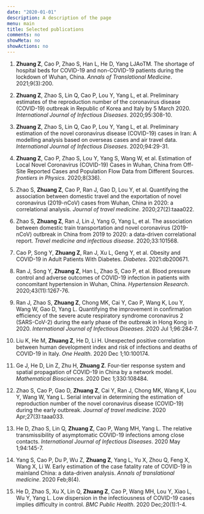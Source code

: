 ```yaml
---
date: "2020-01-01"
description: A description of the page
menu: main
title: Selected publications
comments: no
showMeta: no
showActions: no
---
```


1. **Zhuang Z**, Cao P, Zhao S, Han L, He D, Yang LJAoTM. The shortage of hospital beds for COVID-19 and non-COVID-19 patients during the lockdown of Wuhan, China. *Annals of Translational Medicine*. 2021;9(3):200.

1. **Zhuang Z**, Zhao S, Lin Q, Cao P, Lou Y, Yang L, et al. Preliminary estimates of the reproduction number of the coronavirus disease (COVID-19) outbreak in Republic of Korea and Italy by 5 March 2020. *International Journal of Infectious Diseases*. 2020;95:308-10.

2. **Zhuang Z**, Zhao S, Lin Q, Cao P, Lou Y, Yang L, et al. Preliminary estimation of the novel coronavirus disease (COVID-19) cases in Iran: A modelling analysis based on overseas cases and air travel data. *International Journal of Infectious Diseases*. 2020;94:29-31.

3. **Zhuang Z**, Cao P, Zhao S, Lou Y, Yang S, Wang W, et al. Estimation of Local Novel Coronavirus (COVID-19) Cases in Wuhan, China from Off-Site Reported Cases and Population Flow Data from Different Sources. *frontiers in Physics*. 2020;8(336).

3. Zhao S, **Zhuang Z**, Cao P, Ran J, Gao D, Lou Y, et al. Quantifying the association between domestic travel and the exportation of novel coronavirus (2019-nCoV) cases from Wuhan, China in 2020: a correlational analysis. *Journal of travel medicine*. 2020;27(2):taaa022.

4. Zhao S, **Zhuang Z**, Ran J, Lin J, Yang G, Yang L, et al. The association between domestic train transportation and novel coronavirus (2019-nCoV) outbreak in China from 2019 to 2020: a data-driven correlational report. *Travel medicine and infectious disease*. 2020;33:101568.

5. Cao P, Song Y, **Zhuang Z**, Ran J, Xu L, Geng Y, et al. Obesity and COVID-19 in Adult Patients With Diabetes. *Diabetes*. 2021:db200671.

4. Ran J, Song Y, **Zhuang Z**, Han L, Zhao S, Cao P, et al. Blood pressure control and adverse outcomes of COVID-19 infection in patients with concomitant hypertension in Wuhan, China. *Hypertension Research*. 2020;43(11):1267-76.

9. Ran J, Zhao S, **Zhuang Z**, Chong MK, Cai Y, Cao P, Wang K, Lou Y, Wang W, Gao D, Yang L. Quantifying the improvement in confirmation efficiency of the severe acute respiratory syndrome coronavirus 2 (SARS-CoV-2) during the early phase of the outbreak in Hong Kong in 2020. *International Journal of Infectious Diseases*. 2020 Jul 1;96:284-7.

10. Liu K, He M, **Zhuang Z**, He D, Li H. Unexpected positive correlation between human development index and risk of infections and deaths of COVID-19 in Italy. *One Health*. 2020 Dec 1;10:100174.

3. Ge J, He D, Lin Z, Zhu H, **Zhuang Z**. Four-tier response system and spatial propagation of COVID-19 in China by a network model. *Mathematical Biosciences*. 2020 Dec 1;330:108484.

5. Zhao S, Cao P, Gao D, **Zhuang Z**, Cai Y, Ran J, Chong MK, Wang K, Lou Y, Wang W, Yang L. Serial interval in determining the estimation of reproduction number of the novel coronavirus disease (COVID-19) during the early outbreak. *Journal of travel medicine*. 2020 Apr;27(3):taaa033.

6. He D, Zhao S, Lin Q, **Zhuang Z**, Cao P, Wang MH, Yang L. The relative transmissibility of asymptomatic COVID-19 infections among close contacts. *International Journal of Infectious Diseases*. 2020 May 1;94:145-7.

8. Yang S, Cao P, Du P, Wu Z, **Zhuang Z**, Yang L, Yu X, Zhou Q, Feng X, Wang X, Li W. Early estimation of the case fatality rate of COVID-19 in mainland China: a data-driven analysis. *Annals of translational medicine*. 2020 Feb;8(4).

11. He D, Zhao S, Xu X, Lin Q, **Zhuang Z**, Cao P, Wang MH, Lou Y, Xiao L, Wu Y, Yang L. Low dispersion in the infectiousness of COVID-19 cases implies difficulty in control. *BMC Public Health*. 2020 Dec;20(1):1-4.
